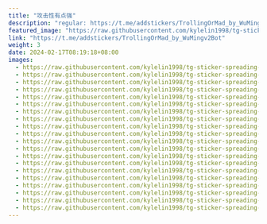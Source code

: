 ```yaml
---
title: "攻击性有点强"
description: "regular: https://t.me/addstickers/TrollingOrMad_by_WuMingv2Bot"
featured_image: "https://raw.githubusercontent.com/kylelin1998/tg-sticker-spreading-worldwide-images/main/img/b13f3f49-b675-46e5-9050-3734e073a16e.jpg"
link: "https://t.me/addstickers/TrollingOrMad_by_WuMingv2Bot"
weight: 3
date: 2024-02-17T08:19:18+08:00
images:
  - https://raw.githubusercontent.com/kylelin1998/tg-sticker-spreading-worldwide-images/main/img/b13f3f49-b675-46e5-9050-3734e073a16e.jpg
  - https://raw.githubusercontent.com/kylelin1998/tg-sticker-spreading-worldwide-images/main/img/24e341cb-e8f0-458b-a80e-fadde40b6418.jpg
  - https://raw.githubusercontent.com/kylelin1998/tg-sticker-spreading-worldwide-images/main/img/1813bb74-93a0-4159-b539-200d28281701.jpg
  - https://raw.githubusercontent.com/kylelin1998/tg-sticker-spreading-worldwide-images/main/img/05fe2a9e-ca7e-42ab-bfb8-783022a9f8cb.jpg
  - https://raw.githubusercontent.com/kylelin1998/tg-sticker-spreading-worldwide-images/main/img/8b9eda61-d798-4723-9b1c-3a30cd20edd5.jpg
  - https://raw.githubusercontent.com/kylelin1998/tg-sticker-spreading-worldwide-images/main/img/0c846926-6064-4d6d-9377-ad2af8136f9f.jpg
  - https://raw.githubusercontent.com/kylelin1998/tg-sticker-spreading-worldwide-images/main/img/d886cf72-6549-4451-ba67-2bbb854cbe83.jpg
  - https://raw.githubusercontent.com/kylelin1998/tg-sticker-spreading-worldwide-images/main/img/db767cfb-071d-4ceb-b179-0db55dc747df.jpg
  - https://raw.githubusercontent.com/kylelin1998/tg-sticker-spreading-worldwide-images/main/img/60c1efe0-9757-45e1-9845-895fafa92edd.jpg
  - https://raw.githubusercontent.com/kylelin1998/tg-sticker-spreading-worldwide-images/main/img/c186ffe8-adcc-4b7a-be62-6f0fae71962a.jpg
  - https://raw.githubusercontent.com/kylelin1998/tg-sticker-spreading-worldwide-images/main/img/e7e99071-8b3c-4095-9c12-8a29d36c6fd5.jpg
  - https://raw.githubusercontent.com/kylelin1998/tg-sticker-spreading-worldwide-images/main/img/a54e40ef-8e60-4cea-b05b-10a81660e956.jpg
  - https://raw.githubusercontent.com/kylelin1998/tg-sticker-spreading-worldwide-images/main/img/063f265b-e500-419b-b692-56ecf1c22a42.jpg
  - https://raw.githubusercontent.com/kylelin1998/tg-sticker-spreading-worldwide-images/main/img/a34f3d6d-1e2b-45c2-ad97-f0ec03f260ea.jpg
  - https://raw.githubusercontent.com/kylelin1998/tg-sticker-spreading-worldwide-images/main/img/30c57caa-8fd5-407f-b2a7-a74154e7dd6e.jpg
  - https://raw.githubusercontent.com/kylelin1998/tg-sticker-spreading-worldwide-images/main/img/42fd3773-005d-49d6-832f-85632e72d20d.jpg
  - https://raw.githubusercontent.com/kylelin1998/tg-sticker-spreading-worldwide-images/main/img/f66d0bd6-2705-40e9-b097-745cd44bd6cd.jpg
  - https://raw.githubusercontent.com/kylelin1998/tg-sticker-spreading-worldwide-images/main/img/da692e08-1466-47f5-a170-4a0afb5db679.jpg
  - https://raw.githubusercontent.com/kylelin1998/tg-sticker-spreading-worldwide-images/main/img/b5c0181b-4b60-47cb-85c7-a1b806762ed3.jpg
  - https://raw.githubusercontent.com/kylelin1998/tg-sticker-spreading-worldwide-images/main/img/43faba9f-7738-4e13-af19-baf6662ecfd7.jpg
---
```

